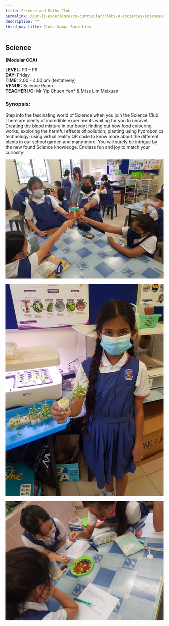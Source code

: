 ```yaml
---
title: Science and Maths Club
permalink: /our-ij-experience/co-curricular/clubs-n-societies/scienceandmathsclub/
description: ""
third_nav_title: Clubs &amp; Societies
---
```

## Science

**(Modular CCA)**

  

**LEVEL:**&nbsp;P3 – P6<br>
**DAY:**&nbsp;Friday<br>
**TIME:**&nbsp;2.00 - 4.00 pm (tentatively)<br>
**VENUE:**&nbsp;Science Room<br>
**TEACHER I/C:**&nbsp;Mr Yip Chuen Yen\* &amp; Miss Lim Meixuan

### Synopsis:


Step into the fascinating world of Science when you join the Science Club. There are plenty of incredible experiments waiting for you to unravel. Creating the blood mixture in our body; finding out how food colouring works; exploring the harmful effects of pollution; planting using hydroponics technology; using virtual reality QR code to know more about the different plants in our school garden and many more. You will surely be intrigue by the new found Science knowledge. Endless fun and joy to match your curiosity!


![](/images/Co%20Curricular/Science_1.jpg)

![](/images/Co%20Curricular/Science_2.jpg)

![](/images/Co%20Curricular/Science_3.jpg)